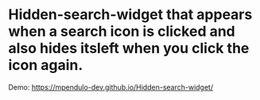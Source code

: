 # Hidden-search-widget that appears when a search icon is clicked and also hides itsleft when you click the icon again.

Demo: https://mpendulo-dev.github.io/Hidden-search-widget/
